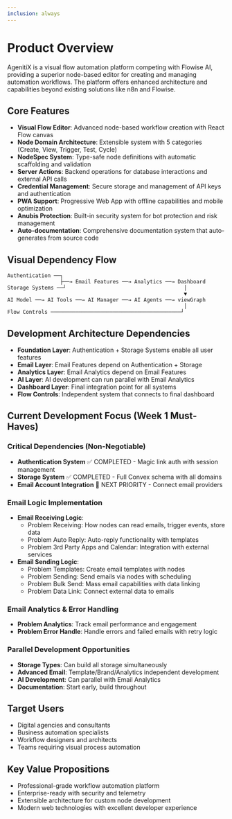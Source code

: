 ```yaml
---
inclusion: always
---
```


# Product Overview

AgenitiX is a visual flow automation platform competing with Flowise AI, providing a superior node-based editor for creating and managing automation workflows. The platform offers enhanced architecture and capabilities beyond existing solutions like n8n and Flowise.

## Core Features

- **Visual Flow Editor**: Advanced node-based workflow creation with React Flow canvas
- **Node Domain Architecture**: Extensible system with 5 categories (Create, View, Trigger, Test, Cycle)
- **NodeSpec System**: Type-safe node definitions with automatic scaffolding and validation
- **Server Actions**: Backend operations for database interactions and external API calls
- **Credential Management**: Secure storage and management of API keys and authentication
- **PWA Support**: Progressive Web App with offline capabilities and mobile optimization
- **Anubis Protection**: Built-in security system for bot protection and risk management
- **Auto-documentation**: Comprehensive documentation system that auto-generates from source code

## Visual Dependency Flow

```
Authentication ──┐
                 ├──→ Email Features ──→ Analytics ──→ Dashboard
Storage Systems ──┘                                      │
                                                         ▼
AI Model ──→ AI Tools ──→ AI Manager ──→ AI Agents ──→ viewGraph
                                                         │
Flow Controls ──────────────────────────────────────────┘
```

## Development Architecture Dependencies

- **Foundation Layer**: Authentication + Storage Systems enable all user features
- **Email Layer**: Email Features depend on Authentication + Storage
- **Analytics Layer**: Email Analytics depend on Email Features
- **AI Layer**: AI development can run parallel with Email Analytics
- **Dashboard Layer**: Final integration point for all systems
- **Flow Controls**: Independent system that connects to final dashboard

## Current Development Focus (Week 1 Must-Haves)

### Critical Dependencies (Non-Negotiable)
- **Authentication System** ✅ COMPLETED - Magic link auth with session management
- **Storage System** ✅ COMPLETED - Full Convex schema with all domains
- **Email Account Integration** 🎯 NEXT PRIORITY - Connect email providers

### Email Logic Implementation
- **Email Receiving Logic**: 
  - Problem Receiving: How nodes can read emails, trigger events, store data
  - Problem Auto Reply: Auto-reply functionality with templates
  - Problem 3rd Party Apps and Calendar: Integration with external services
- **Email Sending Logic**:
  - Problem Templates: Create email templates with nodes
  - Problem Sending: Send emails via nodes with scheduling
  - Problem Bulk Send: Mass email capabilities with data linking
  - Problem Data Link: Connect external data to emails

### Email Analytics & Error Handling
- **Problem Analytics**: Track email performance and engagement
- **Problem Error Handle**: Handle errors and failed emails with retry logic

### Parallel Development Opportunities
- **Storage Types**: Can build all storage simultaneously
- **Advanced Email**: Template/Brand/Analytics independent development
- **AI Development**: Can parallel with Email Analytics
- **Documentation**: Start early, build throughout

## Target Users

- Digital agencies and consultants
- Business automation specialists
- Workflow designers and architects
- Teams requiring visual process automation

## Key Value Propositions

- Professional-grade workflow automation platform
- Enterprise-ready with security and telemetry
- Extensible architecture for custom node development
- Modern web technologies with excellent developer experience